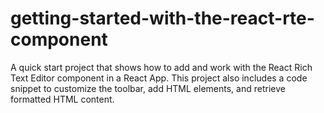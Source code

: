 # getting-started-with-the-react-rte-component
A quick start project that shows how to add and work with the React Rich Text Editor component in a React App. This project also includes a code snippet to customize the toolbar, add HTML elements, and retrieve formatted HTML content.
